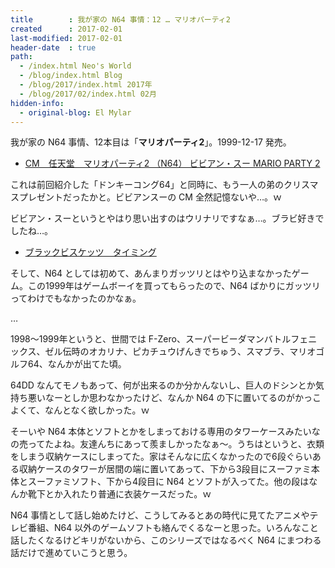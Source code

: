 ```yaml
---
title        : 我が家の N64 事情：12 … マリオパーティ2
created      : 2017-02-01
last-modified: 2017-02-01
header-date  : true
path:
  - /index.html Neo's World
  - /blog/index.html Blog
  - /blog/2017/index.html 2017年
  - /blog/2017/02/index.html 02月
hidden-info:
  - original-blog: El Mylar
---
```


我が家の N64 事情、12本目は「__マリオパーティ2__」。1999-12-17 発売。

- [CM　任天堂　マリオパーティ2 （N64） ビビアン・スー MARIO PARTY 2](https://youtube.com/watch?v=0Vp-IKxwyYg)

これは前回紹介した「ドンキーコング64」と同時に、もう一人の弟のクリスマスプレゼントだったかと。ビビアンスーの CM 全然記憶ないや…。ｗ

ビビアン・スーというとやはり思い出すのはウリナリですなぁ…。ブラビ好きでしたね…。

- [ブラックビスケッツ　タイミング](https://youtube.com/watch?v=GVPZIsTtHXQ)

そして、N64 としては初めて、あんまりガッツリとはやり込まなかったゲーム。この1999年はゲームボーイを買ってもらったので、N64 ばかりにガッツリってわけでもなかったのかなぁ。

…

1998～1999年というと、世間では F-Zero、スーパービーダマンバトルフェニックス、ゼル伝時のオカリナ、ピカチュウげんきでちゅう、スマブラ、マリオゴルフ64、なんかが出てた頃。

64DD なんてモノもあって、何が出来るのか分かんないし、巨人のドシンとか気持ち悪いなーとしか思わなかったけど、なんか N64 の下に置いてるのがかっこよくて、なんとなく欲しかった。ｗ

そーいや N64 本体とソフトとかをしまっておける専用のタワーケースみたいなの売ってたよね。友達んちにあって羨ましかったなぁ～。うちはというと、衣類をしまう収納ケースにしまってた。家はそんなに広くなかったので6段ぐらいある収納ケースのタワーが居間の端に置いてあって、下から3段目にスーファミ本体とスーファミソフト、下から4段目に N64 とソフトが入ってた。他の段はなんか靴下とか入れたり普通に衣装ケースだった。ｗ

N64 事情として話し始めたけど、こうしてみるとあの時代に見てたアニメやテレビ番組、N64 以外のゲームソフトも絡んでくるなーと思った。いろんなこと話したくなるけどキリがないから、このシリーズではなるべく N64 にまつわる話だけで進めていこうと思う。
